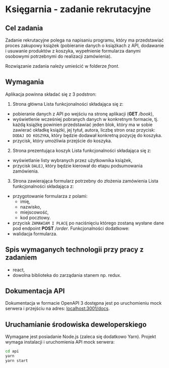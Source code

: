# Księgarnia - zadanie rekrutacyjne

## Cel zadania
Zadanie rekrutacyjne polega na napisaniu programu, który ma przedstawiać proces zakupowy książek (pobieranie danych o książkach z API, dodawanie i usuwanie produktów z koszyka, wypełnienie formularza danymi osobowymi potrzebnymi do realizacji zamówienia).

Rozwiązanie zadania należy umieścić w folderze _front_.

## Wymagania
Aplikacja powinna składać się z 3 podstron:
1. Strona główna
Lista funkcjonalności składająca się z:
* pobieranie danych z API po wejściu na stronę aplikacji (**GET** _/book_),
* wyświetlenie wcześniej pobranych danych w konkretnym formacie, tj. każdą książkę powinien przedstawiać jeden blok, który ma w sobie zawierać okładkę książki, jej tytuł, autora, liczbę stron oraz przycisk: `DODAJ DO KOSZYKA`, który będzie dodawał konkretną pozycję do koszyka.
* przycisk, który umożliwia przejście do koszyka.
2. Strona prezentująca koszyk
Lista funkcjonalności składająca się z:
* wyświetlanie listy wybranych przez użytkownika książek,
* przycisk `DALEJ`, który będzie kierował do etapu podsumowania zamówienia.
3. Strona zawierająca formularz potrzebny do złożenia zamówienia
Lista funkcjonalności składająca z:
* przygotowanie formularza z polami:
    * imię,
    * nazwisko,
    * miejscowość,
    * kod pocztowy.
* przycisk `ZAMAWIAM I PŁACĘ` po naciśnięciu którego zostaną wysłane dane pod endpoint **POST** _/order_.
Funkcjonalności dodatkowe:
* walidacja formularza.

## Spis **wymaganych** technologii przy pracy z zadaniem
* react,
* dowolna biblioteka do zarządania stanem np. redux.

## Dokumentacja API
Dokumentacja w formacie OpenAPI 3 dostępna jest po uruchomieniu mock serwera i przejściu na adres: [localhost:3001/docs](http://localhost:3001/docs).

## Uruchamianie środowiska deweloperskiego
Wymagane jest posiadanie Node.js (zaleca się dodatkowo Yarn). Projekt wymaga instalacji i uruchomienia API mock serwera:
```bash
cd api
yarn
yarn start
```